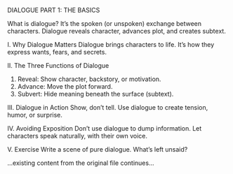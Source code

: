DIALOGUE PART 1: THE BASICS

What is dialogue? It’s the spoken (or unspoken) exchange between characters. Dialogue reveals character, advances plot, and creates subtext.

I. Why Dialogue Matters
Dialogue brings characters to life. It’s how they express wants, fears, and secrets.

II. The Three Functions of Dialogue
1. Reveal: Show character, backstory, or motivation.
2. Advance: Move the plot forward.
3. Subvert: Hide meaning beneath the surface (subtext).

III. Dialogue in Action
Show, don’t tell. Use dialogue to create tension, humor, or surprise.

IV. Avoiding Exposition
Don’t use dialogue to dump information. Let characters speak naturally, with their own voice.

V. Exercise
Write a scene of pure dialogue. What’s left unsaid?

...existing content from the original file continues...
